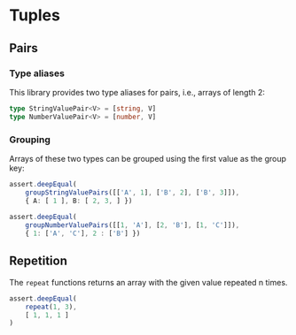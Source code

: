 # Tuples

## Pairs

### Type aliases

This library provides two type aliases for pairs, i.e., arrays of length 2:

```typescript
type StringValuePair<V> = [string, V]
type NumberValuePair<V> = [number, V]
```

### Grouping

Arrays of these two types can be grouped using the first value as the group key:

```typescript
assert.deepEqual(
    groupStringValuePairs([['A', 1], ['B', 2], ['B', 3]]),
    { A: [ 1 ], B: [ 2, 3, ] })
    
assert.deepEqual(
    groupNumberValuePairs([[1, 'A'], [2, 'B'], [1, 'C']]),
    { 1: ['A', 'C'], 2 : ['B'] })            
```

## Repetition

The `repeat` functions returns an array with the given value repeated n times.

```typescript
assert.deepEqual(
    repeat(1, 3),
    [ 1, 1, 1 ]
)
```
